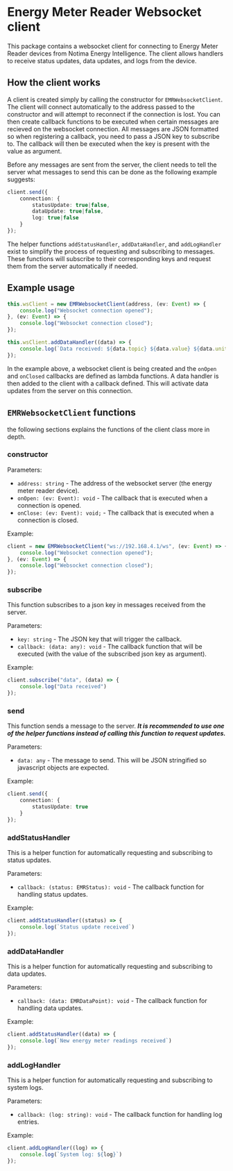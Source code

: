 # Energy Meter Reader Websocket client

This package contains a websocket client for connecting to Energy Meter Reader devices from Notima Energy Intelligence. The client allows handlers to receive status updates, data updates, and logs from the device.

## How the client works

A client is created simply by calling the constructor for `EMRWebsocketClient`. The client will connect automatically to the address passed to the constructor and will attempt to reconnect if the connection is lost. You can then create callback functions to be executed when certain messages are recieved on the websocket connection. All messages are JSON formatted so when registering a callback, you need to pass a JSON key to subscribe to. The callback will then be executed when the key is present with the value as argument.

Before any messages are sent from the server, the client needs to tell the server what messages to send this can be done as the following example suggests:

```typescript
client.send({
    connection: {
        statusUpdate: true|false,
        dataUpdate: true|false,
        log: true|false
    }
});
```

The helper functions `addStatusHandler`, `addDataHandler`, and `addLogHandler` exist to simplify the process of requesting and subscribing to messages. These functions will subscribe to their corresponding keys and request them from the server automatically if needed.

## Example usage

```typescript
this.wsClient = new EMRWebsocketClient(address, (ev: Event) => {
    console.log("Websocket connection opened");
}, (ev: Event) => {
    console.log("Websocket connection closed");
});

this.wsClient.addDataHandler((data) => {
    console.log(`Data received: ${data.topic} ${data.value} ${data.unit}`)
});
```

In the example above, a websocket client is being created and the `onOpen` and `onClosed` callbacks are defined as lambda functions. A data handler is then added to the client with a callback defined. This will activate data updates from the server on this connection.

## `EMRWebsocketClient` functions

the following sections explains the functions of the client class more in depth.

### constructor
Parameters:
- `address: string` - The address of the websocket server (the energy meter reader device).
- `onOpen: (ev: Event): void` - The callback that is executed when a connection is opened.
- `onClose: (ev: Event): void;` - The callback that is executed when a connection is closed.

Example:
```typescript
client = new EMRWebsocketClient("ws://192.168.4.1/ws", (ev: Event) => {
    console.log("Websocket connection opened");
}, (ev: Event) => {
    console.log("Websocket connection closed");
});
```

### subscribe
This function subscribes to a json key in messages received from the server.

Parameters:
- `key: string` - The JSON key that will trigger the callback.
- `callback: (data: any): void` - The callback function that will be executed (with the value of the subscribed json key as argument).

Example:
```typescript
client.subscribe("data", (data) => {
    console.log("Data received")
});
```

### send
This function sends a message to the server. ***It is recommended to use one of the helper functions instead of calling this function to request updates.***

Parameters:
- `data: any` - The message to send. This will be JSON stringified so javascript objects are expected.

Example:
```typescript
client.send({
    connection: {
        statusUpdate: true
    }
});
```

### addStatusHandler
This is a helper function for automatically requesting and subscribing to status updates.

Parameters:
- `callback: (status: EMRStatus): void` - The callback function for handling status updates.

Example:
```typescript
client.addStatusHandler((status) => {
    console.log(`Status update received`)
});
```

### addDataHandler
This is a helper function for automatically requesting and subscribing to data updates.

Parameters:
- `callback: (data: EMRDataPoint): void` - The callback function for handling data updates.

Example:
```typescript
client.addStatusHandler((data) => {
    console.log(`New energy meter readings received`)
});
```

### addLogHandler
This is a helper function for automatically requesting and subscribing to system logs.

Parameters:
- `callback: (log: string): void` - The callback function for handling log entries.

Example:
```typescript
client.addLogHandler((log) => {
    console.log(`System log: ${log}`)
});
```